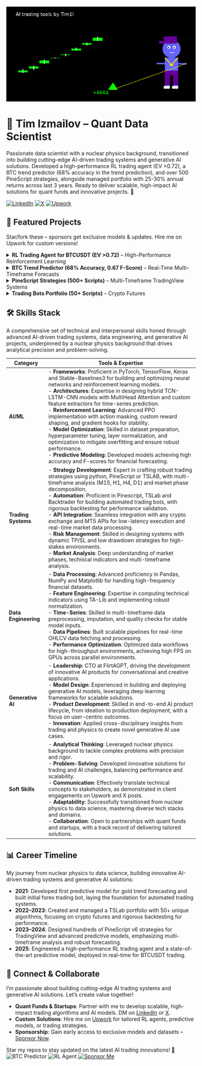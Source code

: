 <!-- Waving Hand GIF for dynamic intro -->
![Waving](rl_trading.gif) 

# 👋 Tim Izmailov – Quant Data Scientist

Passionate data scientist with a nuclear physics background, transitioned into building cutting-edge AI-driven trading systems and generative AI solutions. Developed a high-performance RL trading agent (EV >0.72), a BTC trend predictor (68% accuracy in the trend prediction), and over 500 PineScript strategies, alongside managed portfolio with 25-30% annual returns across last 3 years. Ready to deliver scalable, high-impact AI solutions for quant funds and innovative projects. 🚀

[![LinkedIn](https://img.shields.io/badge/LinkedIn-Connect-blue?logo=linkedin&style=for-the-badge)](https://www.linkedin.com/in/tim-izmailov-a53524283/) [![X](https://img.shields.io/badge/X-Follow-black?logo=x&style=for-the-badge)](https://x.com/tim13l) [![Upwork](https://img.shields.io/badge/Upwork-Hire%20Me-green?logo=upwork&style=for-the-badge)](https://www.upwork.com/freelancers/~01d554f7011bd884f2) 

## 🚀 Featured Projects
Star/fork these – sponsors get exclusive models & updates. Hire me on Upwork for custom versions!

<details>
<summary><b>RL Trading Agent for BTCUSDT (EV >0.72)</b> – High-Performance Reinforcement Learning</summary>

**Overview**  
Developed a sophisticated PPO-based reinforcement learning agent for BTC/USD trading on a 15-minute timeframe, leveraging a custom Gym environment with a proprietary reward function. Integrates 80+ high-signal entry points (TP(ATR)=SL(ATR), win rate >60% in backtests) derived from multi-timeframe market patterns (M15, H1, H4, D1).

**Key Features**  
- **Advanced Architecture**: Utilizes a TCN feature extractor (64-256 channels, dilations [1,2,4,8], kernel=10) with action masking for trade compliance.  
- **Performance**: Achieves robust profitability from epoch 1 (32% profit at 10% drawdown in bullish phases).  
- **Scalability**: Optimized for any crypto exchange or MT5 broker without slippage for large enough portfolio.  

**Tech Stack**  
- Python, PyTorch, Stable-Baselines3  
- Custom TCN, Pandas, NumPy, TA-Lib
- Bybit/MT5 APIs for real-time execution  

**Links**  
- *Repo*: [RL BTC Trading Agent](https://github.com/Tim1l/rl-btc-trading-agent)  
- *Monetization*: Contact me to customize this agent for your fund’s trading strategy.  
</details>

<details>
<summary><b>BTC Trend Predictor (68% Accuracy, 0.67 F-Score)</b> – Real-Time Multi-Timeframe Forecasts</summary>

**Overview**  
Built a hybrid TCN-LSTM model with MultiHead Attention for predicting the next candle’s direction across 4h, 1d, and 1w timeframes. Achieves 67-68% accuracy and 0.67 F-score on out-of-sample data, surpassing random baselines by 16-18%, with streaks of 95+ correct predictions.

**Key Features**  
- **Robust Predictions**: Processes high-frequency OHLCV data via CCXT, computing 20 technical indicators (RSI, MACD, Bollinger Bands).  
- **Data Pipeline**: Applies log1p and tanh normalization with rigorous NaN/gap detection and forward-filling for stability.  
- **Deployment**: Runs 24/7, delivering consistent real-time forecasts for multi-timeframe trading.  

**Tech Stack**  
- Python, TensorFlow, Keras-TCN  
- Pandas, TA-Lib, CCXT  

**Links**  
- *Repo*: [Crypto BTC Trend Prediction](https://github.com/Tim1l/crypto_btc_trend_prediction) (currently private)  
- *Engage*: Follow my [X profile](https://x.com/tim13l) for live prediction updates or sponsor for access to the full dataset.  
</details>

<details>
<summary><b>PineScript Strategies (500+ Scripts)</b> – Multi-Timeframe TradingView Systems</summary>

**Overview**  
Crafted 500+ PineScript v6 strategies for TradingView, focusing on multi-timeframe analysis (M15, H1, H4, D1) and market phase decomposition. Includes 80+ core strategies with win rates of 55-75% and sharpe ratio of 1.3-1.8.

**Key Features**  
- **Robust Design**: Utilizes RSI, Bollinger Bands, EMA, HMA, and ATR without curve-fitting for market adaptability.  
- **Multi-Timeframe**: Combines M15 signals with H1/H4/D1 context for high-signal entries.  
- **Customization**: Ready to enhance any trading system with tailored, high-performance strategies.  

**Tech Stack**  
- PineScript v6  

**Links**  
- *Repo*: [PineScript Strategies](https://github.com/Tim1l/PineCryptoStrategies)  
- *Monetization*: Hire me on [Upwork](https://www.upwork.com/services/product/development-it-custom-pine-script-trading-strategy-automated-adjusted-for-profitability-1888093205491441659?ref=project_share) to develop or optimize your trading strategies.  
</details>

<details>
<summary><b>Trading Bots Portfolio (50+ Scripts)</b> – Crypto Futures</summary>

**Overview**  
Designed and deployed 50+ trading bots for BTCUSDT futures, achieving 20-25% annual returns with 10% drawdown while managing a $330K portfolio. Focused on diverse, rigorously backtested trading strategies.

**Key Features**  
- **Performance**: Delivered consistent returns through automated systems optimized for crypto futures.  
- **Backtesting**: Employed rigorous testing to ensure strategy robustness across market conditions.  
- **Experience**: Demonstrates deep expertise in building and managing high-stakes trading systems.  

**Tech Stack**  
- TSLab, Backtrader  

**Details**  
- Showcases my experience in developing and managing automated trading systems for crypto futures.  
</details>

## 🛠️ Skills Stack
A comprehensive set of technical and interpersonal skills honed through advanced AI-driven trading systems, data engineering, and generative AI projects, underpinned by a nuclear physics background that drives analytical precision and problem-solving.

| Category          | Tools & Expertise                                                                 |
|-------------------|----------------------------------------------------------------------------------|
| **AI/ML**         | - **Frameworks**: Proficient in PyTorch, TensorFlow, Keras and Stable-Baselines3 for building and optimizing neural networks and reinforcement learning models. <br> - **Architectures**: Expertise in designing hybrid TCN-LSTM-CNN models with MultiHead Attention and custom feature extractors for time-series prediction. <br> - **Reinforcement Learning**: Advanced PPO implementation with action masking, custom reward shaping, and gradient hooks for stability. <br> - **Model Optimization**: Skilled in dataset preparation, hyperparameter tuning, layer normalization, and optimization to mitigate overfitting and ensure robust performance. <br> - **Predictive Modeling**: Developed models achieving high accuracy and F-scores for financial forecasting. |
| **Trading Systems** | - **Strategy Development**: Expert in crafting robust trading strategies using python, PineScript or TSLAB, with multi-timeframe analysis (M15, H1, H4, D1) and market phase decomposition. <br> - **Automation**: Proficient in Pinescript, TSLab and Backtrader for building automated trading bots, with rigorous backtesting for performance validation. <br> - **API Integration**: Seamless integration with any crypto exchange and MT5 APIs for low-latency execution and real-time market data processing. <br> - **Risk Management**: Skilled in designing systems with dynamic TP/SL and low drawdown strategies for high-stakes environments. <br> - **Market Analysis**: Deep understanding of market phases, technical indicators and multi-timeframe analysis. |
| **Data Engineering** | - **Data Processing**: Advanced proficiency in Pandas, NumPy and Matplotlib for handling high-frequency financial datasets. <br> - **Feature Engineering**: Expertise in computing technical indicators using TA-Lib and implementing robust normalization. <br> - **Time-Series**: Skilled in multi-timeframe data preprocessing, imputation, and quality checks for stable model inputs. <br> - **Data Pipelines**: Built scalable pipelines for real-time OHLCV data fetching and processing. <br> -  **Performance Optimization**: Optimized data workflows for high-throughput environments, achieving high FPS on GPUs across parallel environments. |
| **Generative AI** | - **Leadership**: CTO at FlirtAGPT, driving the development of innovative AI products for conversational and creative applications. <br> - **Model Design**: Experienced in building and deploying generative AI models, leveraging deep learning frameworks for scalable solutions. <br> - **Product Development**: Skilled in end-to-end AI product lifecycle, from ideation to production deployment, with a focus on user-centric outcomes. <br> - **Innovation**: Applied cross-disciplinary insights from trading and physics to create novel generative AI use cases. |
| **Soft Skills**    | - **Analytical Thinking**: Leveraged nuclear physics background to tackle complex problems with precision and rigor. <br> - **Problem-Solving**: Developed innovative solutions for trading and AI challenges, balancing performance and scalability. <br> - **Communication**: Effectively translate technical concepts to stakeholders, as demonstrated in client engagements on Upwork and X posts. <br> - **Adaptability**: Successfully transitioned from nuclear physics to data science, mastering diverse tech stacks and domains. <br> - **Collaboration**: Open to partnerships with quant funds and startups, with a track record of delivering tailored solutions. |

## 📊 Career Timeline
My journey from nuclear physics to data science, building innovative AI-driven trading systems and generative AI solutions:

- **2021**: Developed first predictive model for gold trend forecasting and built initial forex trading bot, laying the foundation for automated trading systems.  
- **2022–2023**: Created and managed a TSLab portfolio with 50+ unique algorithms, focusing on crypto futures and rigorous backtesting for performance.  
- **2023–2024**: Designed hundreds of PineScript v6 strategies for TradingView and advanced predictive models, emphasizing multi-timeframe analysis and robust forecasting.  
- **2025**: Engineered a high-performance RL trading agent and a state-of-the-art predictive model, deployed in real-time for BTCUSDT trading.  

## 🤝 Connect & Collaborate
I’m passionate about building cutting-edge AI trading systems and generative AI solutions. Let’s create value together!

- **Quant Funds & Startups**: Partner with me to develop scalable, high-impact trading algorithms and AI models. DM on [LinkedIn](https://www.linkedin.com/in/tim-izmailov-a53524283/) or [X](https://x.com/tim13l).  
- **Custom Solutions**: Hire me on [Upwork](https://www.upwork.com/freelancers/~01d554f7011bd884f2) for tailored RL agents, predictive models, or trading strategies.  
- **Sponsorship**: Gain early access to exclusive models and datasets – [Sponsor Now](https://github.com/sponsors/Tim1l).  

Star my repos to stay updated on the latest AI trading innovations! 🚀  
![BTC Predictor](https://img.shields.io/badge/BTC%20Predictor-68%25%20Accuracy%20%7C%200.67%20F--Score-green?style=for-the-badge) ![RL Agent](https://img.shields.io/badge/RL%20Agent-EV%200.72%20%7C%2032%25%20Profit-blue?style=for-the-badge)
[![Sponsor Me](https://img.shields.io/badge/Sponsor-Me-ff69b4?style=for-the-badge&logo=github-sponsors&logoColor=white)](https://github.com/sponsors/Tim1l)
